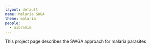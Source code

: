 ```yaml
---
layout: default
name: Malaria SWGA
theme: malaria
people:
  - aibrahim
---
```


This project page describes the SWGA approach for malaria parasites

